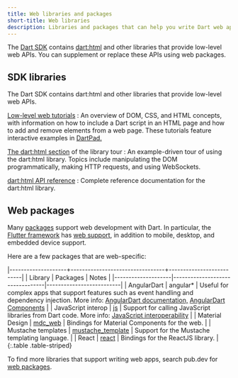 ```yaml
---
title: Web libraries and packages
short-title: Web libraries
description: Libraries and packages that can help you write Dart web apps.
---
```


The [Dart SDK][] contains [dart:html][] and other libraries
that provide low-level web APIs.
You can supplement or replace these APIs using web packages.

[Dart SDK]: /tools/sdk
[dart:html]: {{site.dart_api}}/{{site.data.pkg-vers.SDK.channel}}/dart-html/dart-html-library.html


## SDK libraries

The Dart SDK contains dart:html and other libraries
that provide low-level web APIs.

[Low-level web tutorials](/tutorials/web/low-level-html)
: An overview of DOM, CSS, and HTML concepts, with information on
  how to include a Dart script in an HTML page and
  how to add and remove elements from a web page.
  These tutorials feature interactive examples in
  [DartPad.]({{site.dartpad}})

[The dart:html section](/guides/libraries/library-tour) of the library tour
: An example-driven tour of using the dart:html library.
  Topics include manipulating the DOM programmatically,
  making HTTP requests, and using WebSockets.

[dart:html API reference][dart:html]
: Complete reference documentation for the dart:html library.


## Web packages

Many [packages](/guides/packages) support web development with Dart.
In particular, the [Flutter framework][flutter] has [web support][flutter-web],
in addition to mobile, desktop, and embedded device support.

Here are a few packages that are web-specific:

|--------------------+---------------------------------+--------------------------|
| Library            | Packages                        | Notes                    |
|--------------------|---------------------------------|--------------------------|
| AngularDart        | angular*                        | Useful for complex apps that support features such as event handling and dependency injection. More info: [AngularDart documentation,]({{site.angulardart}}) [AngularDart Components]({{site.angulardart}}/components) | 
| JavaScript interop | [js][]                          | Support for calling JavaScript libraries from Dart code. More info: [JavaScript interoperability][] |
| Material Design    | [mdc_web][]                     | Bindings for Material Components for the web. |
| Mustache templates | [mustache_template][]           | Support for the Mustache templating language. |
| React              | [react][]                       | Bindings for the ReactJS library. |
{:.table .table-striped}


[flutter]: {{site.flutter}}
[flutter-web]: {{site.flutter}}/web
[AngularDart]: {{site.angulardart}}
[js]: {{site.pub-pkg}}/js
[JavaScript interoperability]: /web/js-interop
[mdc_web]: {{site.pub-pkg}}/mdc_web
[mustache_template]: {{site.pub-pkg}}/mustache_template
[react]: {{site.pub-pkg}}/react

To find more libraries that support writing web apps, search pub.dev for
[web packages][].


[web packages]: {{site.pub}}/web
